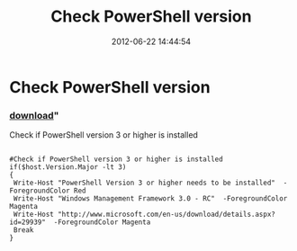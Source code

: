 ﻿---
pid:            3473
parent:         0
children:       
poster:         Adam Mendoza
title:          Check PowerShell version
date:           2012-06-22 14:44:54
format:         posh
---

# Check PowerShell version

### [download](3473.ps1)"

Check if PowerShell version 3 or higher is installed

```posh

#Check if PowerShell version 3 or higher is installed
if($host.Version.Major -lt 3)
{
 Write-Host "PowerShell Version 3 or higher needs to be installed"  -ForegroundColor Red
 Write-Host "Windows Management Framework 3.0 - RC"  -ForegroundColor Magenta
 Write-Host "http://www.microsoft.com/en-us/download/details.aspx?id=29939"  -ForegroundColor Magenta
 Break
}

```
